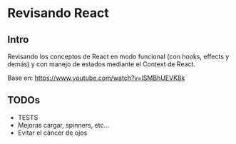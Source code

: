 # Revisando React

## Intro

Revisando los conceptos de React en modo funcional (con hooks, effects y demás) y con manejo de estados mediante el Context de React.

Base en: https://www.youtube.com/watch?v=lSMBhUEVK8k
## TODOs

* TESTS
* Mejoras cargar, spinners, etc...
* Evitar el cáncer de ojos